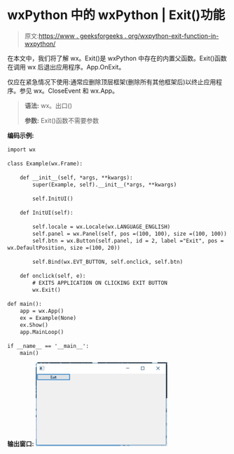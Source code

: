# wxPython 中的 wxPython | Exit()功能

> 原文:[https://www . geeksforgeeks . org/wxpython-exit-function-in-wxpython/](https://www.geeksforgeeks.org/wxpython-exit-function-in-wxpython/)

在本文中，我们将了解 wx。Exit()是 wxPython 中存在的内置父函数。Exit()函数在调用 wx 后退出应用程序。App.OnExit。

仅应在紧急情况下使用:通常应删除顶层框架(删除所有其他框架后)以终止应用程序。参见 wx。CloseEvent 和 wx.App。

> **语法:**
> wx。出口()
> 
> **参数:**
> Exit()函数不需要参数

**编码示例:**

```
import wx

class Example(wx.Frame):

    def __init__(self, *args, **kwargs):
        super(Example, self).__init__(*args, **kwargs)

        self.InitUI()

    def InitUI(self):

        self.locale = wx.Locale(wx.LANGUAGE_ENGLISH)
        self.panel = wx.Panel(self, pos =(100, 100), size =(100, 100))
        self.btn = wx.Button(self.panel, id = 2, label ="Exit", pos = wx.DefaultPosition, size =(100, 20))

        self.Bind(wx.EVT_BUTTON, self.onclick, self.btn)

    def onclick(self, e):
        # EXITS APPLICATION ON CLICKING EXIT BUTTON
        wx.Exit()

def main():
    app = wx.App()
    ex = Example(None)
    ex.Show()
    app.MainLoop()

if __name__ == '__main__':
    main()
```

**输出窗口:**
![](img/63e929ea15735fc012da0294563358f0.png)